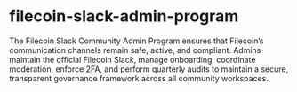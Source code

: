# filecoin-slack-admin-program
The Filecoin Slack Community Admin Program ensures that Filecoin’s communication channels remain safe, active, and compliant. Admins maintain the official Filecoin Slack, manage onboarding, coordinate moderation, enforce 2FA, and perform quarterly audits to maintain a secure, transparent governance framework across all community workspaces.
